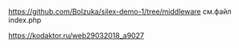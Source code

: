 
https://github.com/Bolzuka/silex-demo-1/tree/middleware
cм.файл index.php

https://kodaktor.ru/web29032018_a9027



